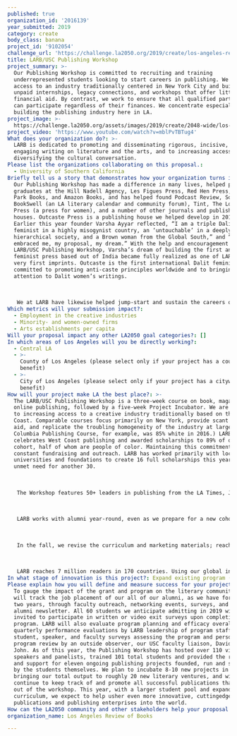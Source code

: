 ```yaml
---
published: true
organization_id: '2016139'
year_submitted: 2019
category: create
body_class: banana
project_id: '9102054'
challenge_url: 'https://challenge.la2050.org/2019/create/los-angeles-review-of-books/'
title: LARB/USC Publishing Workshop
project_summary: >-
  Our Publishing Workshop is committed to recruiting and training
  underrepresented students looking to start careers in publishing. We increase
  access to an industry traditionally centered in New York City and built on
  unpaid internships, legacy connections, and workshops that offer little to no
  financial aid. By contrast, we work to ensure that all qualified participants
  can participate regardless of their finances. We concentrate especially on
  building the publishing industry here in LA.
project_image: >-
  https://challenge.la2050.org/assets/images/2019/create/2048-wide/los-angeles-review-of-books.jpg
project_video: 'https://www.youtube.com/watch?v=mblPvTBTug4'
What does your organization do?: >-
  LARB is dedicated to promoting and disseminating rigorous, incisive, and
  engaging writing on literature and the arts, and to increasing access to and
  diversifying the cultural conversation.
Please list the organizations collaborating on this proposal.:
  - University of Southern California
Briefly tell us a story that demonstrates how your organization turns inspiration into impact.: >-
  Our Publishing Workshop has made a difference in many lives, helped place its
  graduates at the Hill Nadell Agency, Les Figues Press, Red Hen Press, Prospect
  Park Books, and Amazon Books, and has helped found Podcast Review, Soap Ear,
  BookSwell (an LA literary calendar and community forum), Tint, The Los Angeles
  Press (a press for women), and a number of other journals and publishing
  houses. Outcaste Press is a publishing house we helped develop in 2017.
  Earlier this year founder Varsha Ayyar reflected, “I am a triple Dalit: a
  feminist in a highly misogynist country, an ‘untouchable’ in a deeply
  hierarchical society, and a Brown woman from the Global South,” and “LARB
  embraced me, my proposal, my dream.” With the help and encouragement of the
  LARB/USC Publishing Workshop, Varsha’s dream of building the first anti-caste
  feminist press based out of India became fully realized as one of LARB Books’
  very first imprints. Outcaste is the first international Dalit feminist press
  committed to promoting anti-caste principles worldwide and to bringing global
  attention to Dalit women’s writings. 
   
   
   
   We at LARB have likewise helped jump-start and sustain the careers of many hundreds of local writers and artists who have written for us and who we have featured in our pages. As an organization, LARB has grown from a tiny operation in our founder’s basement and a simple idea—that the world needed to find a replacement for the dying newspaper-based book review—to one of the handful most important reviews of books and culture today, with an audience in virtually every country in the world. We have received congratulatory messages and accolades from people as different as Justice Ruth Bader Ginsberg, Cameron Diaz, Alain Badiou, Tom Hanks, David Lynch, Lena Dunham, and professors at Yale and UC Berkeley law schools; organizations like the National Book Critics Circle, the Columbia Journalism Review, and the NEA; periodicals like Forbes, Chronicle of Higher Education, The New Yorker, New Republic, LA Times, NY Times, Slate, and others; and authors Margaret Atwood, Salman Rushdie, James Ellroy, Ta-Nahisi Coates, Joyce Carol Oates, Pico Iyer, John Green, Juan Felipe Herrera, and many others.
Which metrics will your submission impact?:
  - Employment in the creative industries
  - Minority- and women-owned firms
  - Arts establishments per capita
Will your proposal impact any other LA2050 goal categories?: []
In which areas of Los Angeles will you be directly working?:
  - Central LA
  - >-
    County of Los Angeles (please select only if your project has a countywide
    benefit)
  - >-
    City of Los Angeles (please select only if your project has a citywide
    benefit)
How will your project make LA the best place?: >-
  The LARB/USC Publishing Workshop is a three-week course on book, magazine, and
  online publishing, followed by a five-week Project Incubator. We are dedicated
  to increasing access to a creative industry traditionally based on the East
  Coast. Comparable courses focus primarily on New York, provide scant financial
  aid, and replicate the troubling homogeneity of the industry at large. (The
  Columbia Publishing Course, for example, was 85% white in 2016.) LARB
  celebrates West Coast publishing and awarded scholarships to 89% of our 2018
  cohort, half of whom are people of color. Maintaining this commitment requires
  constant fundraising and outreach. LARB has worked primarily with local
  universities and foundations to create 16 full scholarships this year; we have
  unmet need for another 30.
   
   
   
   The Workshop features 50+ leaders in publishing from the LA Times, Jack Jones Literary Arts, Buzzfeed, Coffee House, UC Press, local presses, big New York houses, and academics studying digital culture, and more; a visit to a local press; and seminars in everything from designing books to building budgets. We will also host the inaugural Little Literary Book Fair, a one-day, public celebration of many exciting, diverse local presses, such as Kaya, Tia Chucha, Tsehai, and World Stage. We match our Incubator Fellows with industry mentors who guide the development of their proposed ventures. We have helped launch projects such as Tint, dedicated to ESL writers; BookSwell; and Outcaste Books, an Indian anti-caste feminist press.
   
   
   
   LARB works with alumni year-round, even as we prepare for a new cohort of fellows. 
   
   
   
   In the fall, we revise the curriculum and marketing materials; reach out to universities for recruitment and scholarships; and apply for grants. In the winter, our application portal, ads, and social media campaigns go live, and we visit local colleges. By April, we review applications, determine financial aid, and finalize enrollment, speakers, and the schedule. In July, we welcome 50-60 participants, most of whom are in their 20s and 30s, to our program. The majority are local, but we also welcome participants from all over the country and world. 
   
   
   
   LARB reaches 7 million readers in 170 countries. Using our global influence to celebrate the LA cultural scene is central to our mission. Amplifying the creative opportunities LA affords, the Workshop will increase employment in creative industries, minority- and women-owned firms, arts establishments, and LA’s soft power globally. In addition to our course, we offer an extensive directory, local networking events, a biweekly newsletter with job listings, and continued mentorship. The percentage of local students that remain after graduating will also increase through the tools and networks we provide. UCI has even reported that our collaboration has assisted with recruitment for their doctoral programs. More impact is discussed in the next section.
In what stage of innovation is this project?: Expand existing program (expanding and continuing ongoing successful projects)
Please explain how you will define and measure success for your project.: >-
  To gauge the impact of the grant and program on the literary community, we
  will track the job placement of our all of our alumni, as we have for the past
  two years, through faculty outreach, networking events, surveys, and our
  alumni newsletter. All 60 students we anticipate admitting in 2019 will be
  invited to participate in written or video exit surveys upon completion of the
  program. LARB will also evaluate program planning and efficacy overall through
  quarterly performance evaluations by LARB leadership of program staff;
  student, speaker, and faculty surveys assessing the program and personnel; and
  program review by an outside observer, our USC faculty liaison, David St.
  John. As of this year, the Publishing Workshop has hosted over 110 visiting
  speakers and panelists, trained 101 total students and provided the resources
  and support for eleven ongoing publishing projects founded, run and sustained
  by the students themselves. We plan to incubate 8-10 new projects in 2019,
  bringing our total output to roughly 20 new literary ventures, and will
  continue to keep track of and promote all successful publications that come
  out of the workshop. This year, with a larger student pool and expanded
  curriculum, we expect to help usher even more innovative, cuttingedge
  publications and publishing enterprises into the world.
How can the LA2050 community and other stakeholders help your proposal succeed?: []
organization_name: Los Angeles Review of Books

---
```


